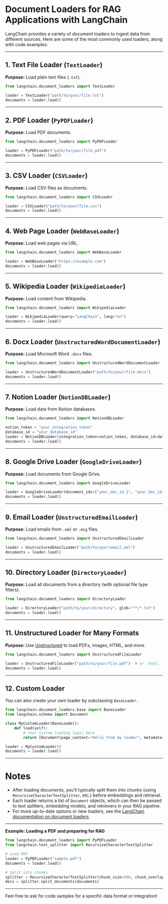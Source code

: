 # Document Loaders for RAG Applications with LangChain

LangChain provides a variety of document loaders to ingest data from different sources. Here are some of the most commonly used loaders, along with code examples:

---

## 1. Text File Loader (`TextLoader`)

**Purpose:** Load plain text files (`.txt`).

```python
from langchain.document_loaders import TextLoader

loader = TextLoader("path/to/your/file.txt")
documents = loader.load()
```

---

## 2. PDF Loader (`PyPDFLoader`)

**Purpose:** Load PDF documents.

```python
from langchain.document_loaders import PyPDFLoader

loader = PyPDFLoader("path/to/your/file.pdf")
documents = loader.load()
```

---

## 3. CSV Loader (`CSVLoader`)

**Purpose:** Load CSV files as documents.

```python
from langchain.document_loaders import CSVLoader

loader = CSVLoader("path/to/your/file.csv")
documents = loader.load()
```

---

## 4. Web Page Loader (`WebBaseLoader`)

**Purpose:** Load web pages via URL.

```python
from langchain.document_loaders import WebBaseLoader

loader = WebBaseLoader("https://example.com")
documents = loader.load()
```

---

## 5. Wikipedia Loader (`WikipediaLoader`)

**Purpose:** Load content from Wikipedia.

```python
from langchain.document_loaders import WikipediaLoader

loader = WikipediaLoader(query="LangChain", lang="en")
documents = loader.load()
```

---

## 6. Docx Loader (`UnstructuredWordDocumentLoader`)

**Purpose:** Load Microsoft Word `.docx` files.

```python
from langchain.document_loaders import UnstructuredWordDocumentLoader

loader = UnstructuredWordDocumentLoader("path/to/your/file.docx")
documents = loader.load()
```

---

## 7. Notion Loader (`NotionDBLoader`)

**Purpose:** Load data from Notion databases.

```python
from langchain.document_loaders import NotionDBLoader

notion_token = "your_integration_token"
database_id = "your_database_id"
loader = NotionDBLoader(integration_token=notion_token, database_id=database_id)
documents = loader.load()
```

---

## 8. Google Drive Loader (`GoogleDriveLoader`)

**Purpose:** Load documents from Google Drive.

```python
from langchain.document_loaders import GoogleDriveLoader

loader = GoogleDriveLoader(document_ids=["your_doc_id_1", "your_doc_id_2"])
documents = loader.load()
```

---

## 9. Email Loader (`UnstructuredEmailLoader`)

**Purpose:** Load emails from `.eml` or `.msg` files.

```python
from langchain.document_loaders import UnstructuredEmailLoader

loader = UnstructuredEmailLoader("path/to/your/email.eml")
documents = loader.load()
```

---

## 10. Directory Loader (`DirectoryLoader`)

**Purpose:** Load all documents from a directory (with optional file type filters).

```python
from langchain.document_loaders import DirectoryLoader

loader = DirectoryLoader("path/to/your/directory", glob="**/*.txt")
documents = loader.load()
```

---

## 11. Unstructured Loader for Many Formats

**Purpose:** Use [Unstructured](https://unstructured-io.github.io/unstructured/) to load PDFs, images, HTML, and more.

```python
from langchain.document_loaders import UnstructuredFileLoader

loader = UnstructuredFileLoader("path/to/your/file.pdf")  # or .html, .jpg, etc.
documents = loader.load()
```

---

## 12. Custom Loader

You can also create your own loader by subclassing `BaseLoader`.

```python
from langchain.document_loaders.base import BaseLoader
from langchain.schema import Document

class MyCustomLoader(BaseLoader):
    def load(self):
        # Your custom loading logic here
        return [Document(page_content="Hello from my loader", metadata={"source": "custom"})]

loader = MyCustomLoader()
documents = loader.load()
```

---

# Notes

- After loading documents, you’ll typically split them into chunks (using `RecursiveCharacterTextSplitter`, etc.) before embeddings and retrieval.
- Each loader returns a list of `Document` objects, which can then be passed to text splitters, embedding models, and retrievers in your RAG pipeline.
- For more up-to-date options or new loaders, see the [LangChain documentation on document loaders](https://python.langchain.com/docs/modules/data_connection/document_loaders/).

---

**Example: Loading a PDF and preparing for RAG**

```python
from langchain.document_loaders import PyPDFLoader
from langchain.text_splitter import RecursiveCharacterTextSplitter

# Load PDF
loader = PyPDFLoader("sample.pdf")
documents = loader.load()

# Split into chunks
splitter = RecursiveCharacterTextSplitter(chunk_size=500, chunk_overlap=50)
docs = splitter.split_documents(documents)
```

---

Feel free to ask for code samples for a specific data format or integration!